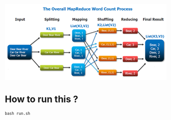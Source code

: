 ![](https://github.com/YYSU/system-expert-system-design/blob/main/22.%20MapReduce/WordCount%20MapReduce%20Paradigm.png?raw=true)

# How to run this ? 
```bash run.sh```